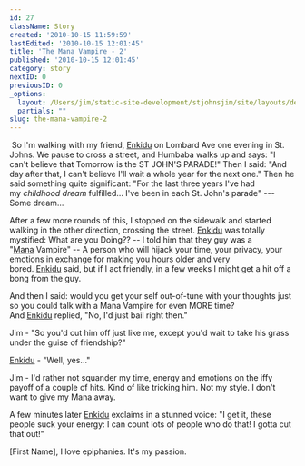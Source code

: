 ```yaml
---
id: 27
className: Story
created: '2010-10-15 11:59:59'
lastEdited: '2010-10-15 12:01:45'
title: 'The Mana Vampire - 2'
published: '2010-10-15 12:01:45'
category: story
nextID: 0
previousID: 0
_options:
  layout: /Users/jim/static-site-development/stjohnsjim/site/layouts/default.static.ttml
  partials: ""
slug: the-mana-vampire-2
---
```

<p>&nbsp;<span class="Apple-style-span" >So I'm walking with my friend,&nbsp;<a href="http://en.wikipedia.org/wiki/Enkidu" >Enkidu</a>&nbsp;on Lombard Ave one evening in St. Johns. We pause to cross a street, and Humbaba walks up and says: &quot;I can't believe that Tomorrow is the ST JOHN'S PARADE!&quot; Then I said: &quot;And day after that, I can't believe I'll wait a whole year for the next one.&quot; Then he said something quite significant: &quot;For the last three years I've had my&nbsp;<em>childhood dream</em>&nbsp;fulfilled... I've been in each St. John's parade&quot; --- Some dream...
<p>After a few more rounds of this, I stopped on the sidewalk and started walking in the other direction, crossing the street.&nbsp;<a href="http://en.wikipedia.org/wiki/Enkidu" >Enkidu</a>&nbsp;was totally mystified: What are you Doing?? -- I told him that they guy was a &quot;<a href="http://en.wikipedia.org/wiki/Mana" >Mana</a>&nbsp;Vampire&quot; -- A person who will hijack your time, your privacy, your emotions in exchange for making you hours older and very bored.&nbsp;<a href="http://en.wikipedia.org/wiki/Enkidu" >Enkidu</a>&nbsp;said, but if I act friendly, in a few weeks I might get a hit off a bong from the guy.</p>
<p>And then I said: would you get your self out-of-tune with your thoughts just so you could talk with a Mana Vampire for even MORE time? And&nbsp;<a href="http://en.wikipedia.org/wiki/Enkidu" >Enkidu</a>&nbsp;replied, &quot;No, I'd just bail right then.&quot;</p>
<p>Jim - &quot;So you'd cut him off just like me, except you'd wait to take his grass under the guise of friendship?&quot;</p>
<p><a href="http://en.wikipedia.org/wiki/Enkidu" >Enkidu</a>&nbsp;- &quot;Well, yes...&quot;</p>

Jim - I'd rather not squander my time, energy and emotions on the iffy payoff of a couple of hits. Kind of like tricking him. Not my style. I don't want to give my Mana away.

<p>A few minutes later&nbsp;<a href="http://en.wikipedia.org/wiki/Enkidu" >Enkidu</a>&nbsp;exclaims in a stunned voice: &quot;I get it, these people suck your energy: I can count lots of people who do that! I gotta cut that out!&quot;</p>
<p>[First Name], I love epiphanies. It's my passion.</p>
</span></p>